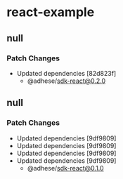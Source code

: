 # react-example

## null

### Patch Changes

- Updated dependencies [82d823f]
  - @adhese/sdk-react@0.2.0

## null

### Patch Changes

- Updated dependencies [9df9809]
- Updated dependencies [9df9809]
- Updated dependencies [9df9809]
- Updated dependencies [9df9809]
  - @adhese/sdk-react@0.1.0
